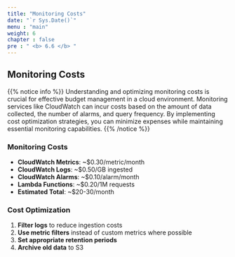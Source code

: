 ```yaml
---
title: "Monitoring Costs"
date: "`r Sys.Date()`"
menu : "main"
weight: 6
chapter : false
pre : " <b> 6.6 </b> "
---
```


## Monitoring Costs

{{% notice info %}}
Understanding and optimizing monitoring costs is crucial for effective budget management in a cloud environment. Monitoring services like CloudWatch can incur costs based on the amount of data collected, the number of alarms, and query frequency. By implementing cost optimization strategies, you can minimize expenses while maintaining essential monitoring capabilities.
{{% /notice %}}

### Monitoring Costs
- **CloudWatch Metrics**: ~$0.30/metric/month
- **CloudWatch Logs**: ~$0.50/GB ingested
- **CloudWatch Alarms**: ~$0.10/alarm/month
- **Lambda Functions**: ~$0.20/1M requests
- **Estimated Total**: ~$20-30/month

### Cost Optimization
1. **Filter logs** to reduce ingestion costs
2. **Use metric filters** instead of custom metrics where possible
3. **Set appropriate retention periods**
4. **Archive old data** to S3
